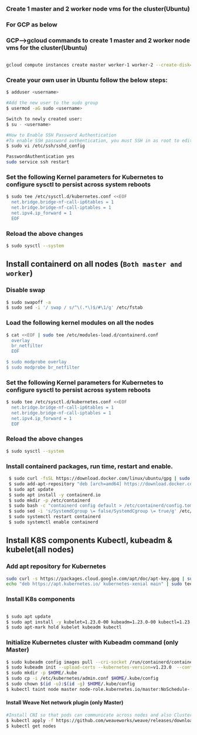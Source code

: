 ### Create 1 master and 2 worker node vms for the cluster(Ubuntu)
### For GCP as below
### GCP-->gcloud commands to create 1 master and 2 worker node vms for the cluster(Ubuntu)
```bash

gcloud compute instances create master worker-1 worker-2 --create-disk=auto-delete=yes,boot=yes,image=projects/ubuntu-os-cloud/global/images/ubuntu-2004-focal-v20230302 --zone us-central1-a --machine-type=e2-medium
```

### Create your own user in Ubuntu follow the below steps:
```bash
$ adduser <username>

#Add the new user to the sudo group 
$ usermod -aG sudo <username>

Switch to newly created user:
$ su - <username>

#How to Enable SSH Password Authentication
#To enable SSH password authentication, you must SSH in as root to edit this file:
$ sudo vi /etc/ssh/sshd_config

PasswordAuthentication yes
sudo service ssh restart
```
### Set the following Kernel parameters for Kubernetes to configure sysctl to persist across system reboots
  ```bash
  $ sudo tee /etc/sysctl.d/kubernetes.conf <<EOF
    net.bridge.bridge-nf-call-ip6tables = 1
    net.bridge.bridge-nf-call-iptables = 1
    net.ipv4.ip_forward = 1
    EOF 
  ```
### Reload the above changes
  ```bash
  $ sudo sysctl --system
  ```
## Install containerd on all nodes (`Both master and worker`)
### Disable swap
  ```bash
  $ sudo swapoff -a
  $ sudo sed -i '/ swap / s/^\(.*\)$/#\1/g' /etc/fstab
  ```
### Load the following kernel modules on all the nodes
  ```bash 
  $ cat <<EOF | sudo tee /etc/modules-load.d/containerd.conf
    overlay
    br_netfilter
    EOF

  $ sudo modprobe overlay
  $ sudo modprobe br_netfilter
  ```

### Set the following Kernel parameters for Kubernetes to configure sysctl to persist across system reboots
  ```bash
  $ sudo tee /etc/sysctl.d/kubernetes.conf <<EOF
    net.bridge.bridge-nf-call-ip6tables = 1
    net.bridge.bridge-nf-call-iptables = 1
    net.ipv4.ip_forward = 1
    EOF
  ```

 ### Reload the above changes
   ```bash
   $ sudo sysctl --system
   ```
 ### Install containerd packages, run time, restart and enable.
   ```bash
    $ sudo curl -fsSL https://download.docker.com/linux/ubuntu/gpg | sudo apt-key add -
    $ sudo add-apt-repository "deb [arch=amd64] https://download.docker.com/linux/ubuntu $(lsb_release -cs) stable"
    $ sudo apt update
    $ sudo apt install -y containerd.io
    $ sudo mkdir -p /etc/containerd
    $ sudo bash -c "containerd config default > /etc/containerd/config.toml"
    $ sudo sed -i 's/SystemdCgroup \= false/SystemdCgroup \= true/g' /etc/containerd/config.toml
    $ sudo systemctl restart containerd
    $ sudo systemctl enable containerd 
   ```
## Install K8S components Kubectl, kubeadm & kubelet(all nodes)
 ### Add apt repository for Kubernetes
 ```bash
 sudo curl -s https://packages.cloud.google.com/apt/doc/apt-key.gpg | sudo apt-key add -
 echo "deb https://apt.kubernetes.io/ kubernetes-xenial main" | sudo tee /etc/apt/sources.list.d/kubernetes.list
 ```
 ### Install K8s components
 ```bash
 
 $ sudo apt update
 $ sudo apt install -y kubelet=1.23.0-00 kubeadm=1.23.0-00 kubectl=1.23.0-00
 $ sudo apt-mark hold kubelet kubeadm kubectl
 
 ```
### Initialize Kubernetes cluster with Kubeadm command (only Master)
 ```bash
 $ sudo kubeadm config images pull --cri-socket /run/containerd/containerd.sock --kubernetes-version v1.23.0
 $ sudo kubeadm init --upload-certs --kubernetes-version=v1.23.0  --control-plane-endpoint=$(hostname) --ignore-preflight-errors=all  --cri-socket /run/containerd/containerd.sock
 $ sudo mkdir -p $HOME/.kube
 $ sudo cp -i /etc/kubernetes/admin.conf $HOME/.kube/config
 $ sudo chown $(id -u):$(id -g) $HOME/.kube/config
 $ kubectl taint node master node-role.kubernetes.io/master:NoSchedule-
 ```
####  Install Weave Net network plugin (only Master)
```bash
#Install CNI so that pods can communicate across nodes and also Cluster DNS to start functioning. Apply weave CNI (Container Network Interface) on the master node
$ kubectl apply -f https://github.com/weaveworks/weave/releases/download/v2.8.1/weave-daemonset-k8s.yaml
$ kubectl get nodes
```
 
